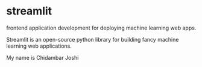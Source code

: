 # streamlit
frontend application development for deploying machine learning web apps.

Streamlit is an open-source python library for building fancy machine learning web applications.

My name is Chidambar Joshi
